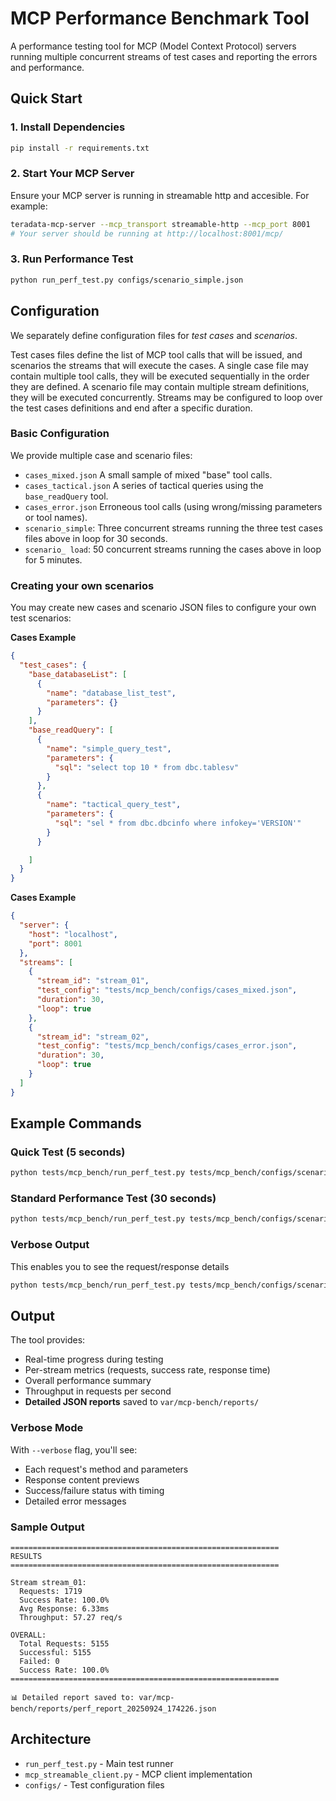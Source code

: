 # MCP Performance Benchmark Tool

A performance testing tool for MCP (Model Context Protocol) servers running multiple concurrent streams of test cases and reporting the errors and performance.

## Quick Start

### 1. Install Dependencies

```bash
pip install -r requirements.txt
```

### 2. Start Your MCP Server

Ensure your MCP server is running in streamable http and accesible. For example:
```bash
teradata-mcp-server --mcp_transport streamable-http --mcp_port 8001
# Your server should be running at http://localhost:8001/mcp/
```

### 3. Run Performance Test

```bash
python run_perf_test.py configs/scenario_simple.json
```

## Configuration

We separately define configuration files for *test cases* and *scenarios*. 

Test cases files define the list of MCP tool calls that will be issued, and scenarios the streams that will execute the cases.
A single case file may contain multiple tool calls, they will be executed sequentially in the order they are defined.
A scenario file may contain multiple stream definitions, they will be executed concurrently. Streams may be configured to loop over the test cases definitions and end after a specific duration.

### Basic Configuration

We provide multiple case and scenario files:
- `cases_mixed.json` A small sample of mixed "base" tool calls.
- `cases_tactical.json` A series of tactical queries using the `base_readQuery` tool.
- `cases_error.json` Erroneous tool calls (using wrong/missing parameters or tool names).
- `scenario_simple`: Three concurrent streams running the three test cases files above in loop for 30 seconds.
- `scenario_ load`: 50 concurrent streams running the cases above in loop for 5 minutes.

### Creating your own scenarios

You may create new cases and scenario JSON files to configure your own test scenarios:

**Cases Example**

```json
{
  "test_cases": {
    "base_databaseList": [
      {
        "name": "database_list_test",
        "parameters": {}
      }
    ],
    "base_readQuery": [
      {
        "name": "simple_query_test",
        "parameters": {
          "sql": "select top 10 * from dbc.tablesv"
        }
      },
      {
        "name": "tactical_query_test",
        "parameters": {
          "sql": "sel * from dbc.dbcinfo where infokey='VERSION'"
        }
      }

    ]
  }
}
```

**Cases Example**
```json
{
  "server": {
    "host": "localhost",
    "port": 8001
  },
  "streams": [
    {
      "stream_id": "stream_01",
      "test_config": "tests/mcp_bench/configs/cases_mixed.json",
      "duration": 30,
      "loop": true
    },
    {
      "stream_id": "stream_02",
      "test_config": "tests/mcp_bench/configs/cases_error.json",
      "duration": 30,
      "loop": true
    }
  ]
}
```

## Example Commands

### Quick Test (5 seconds)
```bash
python tests/mcp_bench/run_perf_test.py tests/mcp_bench/configs/scenario_simple.json
```

### Standard Performance Test (30 seconds)
```bash
python tests/mcp_bench/run_perf_test.py tests/mcp_bench/configs/scenario_load.json
```

### Verbose Output

This enables you to see the request/response details

```bash
python tests/mcp_bench/run_perf_test.py tests/mcp_bench/configs/scenario_simple.json --verbose
```


## Output

The tool provides:
- Real-time progress during testing
- Per-stream metrics (requests, success rate, response time)
- Overall performance summary
- Throughput in requests per second
- **Detailed JSON reports** saved to `var/mcp-bench/reports/`

### Verbose Mode
With `--verbose` flag, you'll see:
- Each request's method and parameters
- Response content previews
- Success/failure status with timing
- Detailed error messages

### Sample Output
```
============================================================
RESULTS
============================================================

Stream stream_01:
  Requests: 1719
  Success Rate: 100.0%
  Avg Response: 6.33ms
  Throughput: 57.27 req/s

OVERALL:
  Total Requests: 5155
  Successful: 5155
  Failed: 0
  Success Rate: 100.0%
============================================================

📊 Detailed report saved to: var/mcp-bench/reports/perf_report_20250924_174226.json
```

## Architecture

- `run_perf_test.py` - Main test runner
- `mcp_streamable_client.py` - MCP client implementation
- `configs/` - Test configuration files